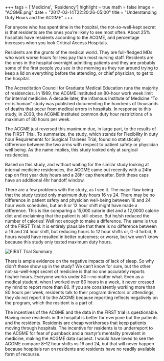 +++
tags = ['Medicine', 'Residency']
highlight = true
math = false
image = "ACGME.png"
date = "2017-03-14T22:20:26-05:00"
title = "Understanding Duty Hours and the ACGME"
+++

For anyone who has spent time in the hospital, the not-so-well-kept secret is that residents are the ones you’re likely to see most often. About 25% hospitals have residents according to the ACGME, and percentage increases when you look Critical Access Hospitals.

Residents are the grunts of the medical world. They are full-fledged MDs who work worse hours for less pay than most nursing staff. Residents are the ones in the hospital overnight admitting patients and they are probably some of the first people you see in the morning as they run around trying to keep a lid on everything before the attending, or chief physician, to get to the hospital.

The Accreditation Council for Graduate Medical Education runs the majority of residencies. In 1989, the ACGME instituted an 80-hour work week limit for internal medicine. A decade later, the infamous Institute of Medicine “To err is human” study was published documenting the hundreds of thousands of deaths that occur from medical errors in hospitals. In response to this study, in 2003, the ACGME instituted common duty hour restrictions of a maximum of 80 hours per week.

The ACGME just reversed this maximum due, in large part, to the results of the FIRST Trial. To summarize, the study, which stands for Flexibility In duty hour Requirements for Surgical Trainees Trial, found no statistically difference between the two arms with respect to patient safety or physician well being. As the name implies, this study looked only at surgical residencies.

Based on this study, and without waiting for the similar study looking at internal medicine residencies, the ACGME came out recently with a 24hr cap on first year duty hours and a 28hr cap thereafter. Both these caps have an additional 4hr handoff window.

There are a few problems with the study, as I see it. The major flaw being that the study tested only maximum duty hours 16 vs 24. There may be no difference in patient safety and physician well-being between 16 and 24 hour work schedules, but an 8 or 12 hour shift might have made a difference. This is like comparing a 15,000 calorie diet and a 12,0000 calorie diet and exclaiming that the patient is still obese. But he/sh reduced the number of calories! Well not enough to make a difference. The same is true of the FIRST Trial: it is entirely plausible that there is no difference between a 16 and 24 hour shift, but reducing hours to 12 hour shifts or, G-d forbid, 8 hours would have resulted in better outcomes; or worse, but we won’t know because this study only tested maximum duty hours.

![FIRST Trial Summary](/img/ACGME.png)

There is ample evidence on the negative impacts of lack of sleep. So why didn’t these show up in the study? We can’t know for sure, but the other not-so-well-kept secret of medicine is that no one accurately reports his/her hours. Everyone works under 80 — no matter what. Even as a medical student, when I worked over 80 hours in a week, it never crossed my mind to report more than 80. If you are consistently working more than 80 hours per week, residents talk to their program directors or attendings, they do not report it to the ACGME because reporting reflects negatively on the program, which the resident is a part of.

The incentives of the ACGME and the data in the FIRST trial is questionable. Having more residents in the hospital is better for everyone but the patients and the residents. Residents are cheap workhorses that keep patients moving through hospitals. The incentive for residents is to underreport to the ACGME for fear of pushback and a martyr’s mentality prevalent in medicine, making the ACGME data suspect. I would have loved to see the ACGME compare 8–12 hour shifts vs 16 and 24, but that will never happen because hospitals run on residents and residents have no readily available form of recourse.

